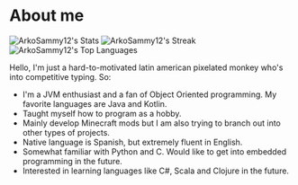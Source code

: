 # About me

![ArkoSammy12's Stats](https://github-readme-stats.vercel.app/api?username=ArkoSammy12&theme=blue-green&show_icons=true&hide_border=true&count_private=true)
![ArkoSammy12's Streak](https://github-readme-streak-stats.herokuapp.com/?user=ArkoSammy12&theme=blue-green&hide_border=true)
![ArkoSammy12's Top Languages](https://github-readme-stats.vercel.app/api/top-langs/?username=ArkoSammy12&theme=blue-green&show_icons=true&hide_border=true&layout=compact)

Hello, I'm just a hard-to-motivated latin american pixelated monkey who's into competitive typing. So:
- I'm a JVM enthusiast and a fan of Object Oriented programming. My favorite languages are Java and Kotlin.
- Taught myself how to program as a hobby.
- Mainly develop Minecraft mods but I am also trying to branch out into other types of projects.
- Native language is Spanish, but extremely fluent in English.
- Somewhat familiar with Python and C. Would like to get into embedded programming in the future.
- Interested in learning languages like C#, Scala and Clojure in the future.
